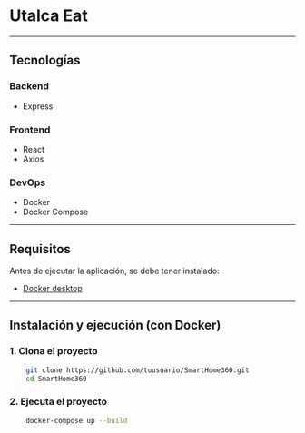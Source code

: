 # Utalca Eat


---

## Tecnologías

### Backend
- Express

### Frontend
- React
- Axios

### DevOps
- Docker
- Docker Compose

---

## Requisitos
Antes de ejecutar la aplicación, se debe tener instalado:
- [Docker desktop](https://docs.docker.com/desktop/)

---

## Instalación y ejecución (con Docker)

### 1. Clona el proyecto

```bash
    git clone https://github.com/tuusuario/SmartHome360.git
    cd SmartHome360
```

### 2. Ejecuta el proyecto
```bash
    docker-compose up --build
```